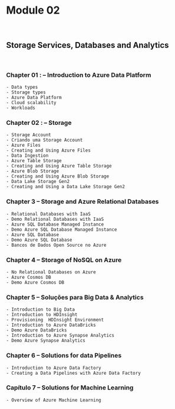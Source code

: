 
# **Module 02**
&nbsp;
&nbsp;

## **Storage Services, Databases and Analytics** 
&nbsp;
&nbsp;

### **Chapter 01 :** – Introduction to Azure Data Platform 
    - Data types
    - Storage types
    - Azure Data Platform
    - Cloud scalability
    - Workloads

### **Chapter 02 :** – Storage
    - Storage Account
    - Criando uma Storage Account
    - Azure Files
    - Creating and Using Azure Files
    - Data Ingestion
    - Azure Table Storage
    - Creating and Using Azure Table Storage
    - Azure Blob Storage
    - Creating and Using Azure Blob Storage
    - Data Lake Storage Gen2
    - Creating and Using a Data Lake Storage Gen2


### **Chapter 3** – Storage and Azure Relational Databases 
    - Relational Databases with IaaS 
    - Demo Relational Databases with IaaS
    - Azure SQL Database Managed Instance
    - Demo Azure SQL Database Managed Instance
    - Azure SQL Database
    - Demo Azure SQL Database
    - Bancos de Dados Open Source no Azure



### **Chapter 4** – Storage of NoSQL on Azure
    - No Relational Databases on Azure
    - Azure Cosmos DB
    - Demo Azure Cosmos DB

### **Chapter 5** – Soluções para Big Data & Analytics
    - Introduction to Big Data
    - Introduction to HDInsight
    - Provisioning  HDInsight Environment
    - Introduction to Azure DataBricks
    - Demo Azure DataBricks
    - Introduction to Azure Synapse Analytics
    - Demo Azure Synapse Analytics

 

### **Chapter 6** – Solutions for data Pipelines
    - Introduction to Azure Data Factory
    - Creating a Data Pipelines with Azure Data Factory

### **Capítulo 7** – Solutions for Machine Learning 
    - Overview of Azure Machine Learning